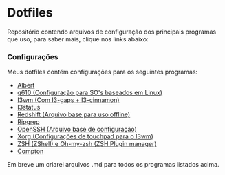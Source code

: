 # Dotfiles

Repositório contendo arquivos de configuração dos principais programas que uso, para saber mais, clique nos links abaixo:

### Configurações

Meus dotfiles contém configurações para os seguintes programas:
  - [ Albert ](albert/albert.conf)
  - [ g610 (Configuração para SO's baseados em Linux) ](g610/profile)
  - [ I3wm (Com I3-gaps + I3-cinnamon) ](i3/config)
  - [ I3status ](i3status/config)
  - [ Redshift (Arquivo base para uso offline) ](redshift/redshift.conf)
  - [ Ripgrep ](ripgrep/.ripgreprc)
  - [ OpenSSH (Arquivo base de configuração) ](ssh/config)
  - [ Xorg (Configurações de touchpad para o I3wm) ](xorg/30-touchpad.conf)
  - [ ZSH (ZShell) e Oh-my-zsh (ZSH Plugin manager) ](zsh/.zshrc)
  - [ Compton ](compton/compton.conf)

Em breve um criarei arquivos .md para todos os programas listados acima.

